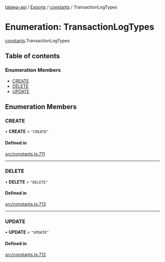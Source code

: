 [talawa-api](../README.md) / [Exports](../modules.md) / [constants](../modules/constants.md) / TransactionLogTypes

# Enumeration: TransactionLogTypes

[constants](../modules/constants.md).TransactionLogTypes

## Table of contents

### Enumeration Members

- [CREATE](constants.TransactionLogTypes.md#create)
- [DELETE](constants.TransactionLogTypes.md#delete)
- [UPDATE](constants.TransactionLogTypes.md#update)

## Enumeration Members

### CREATE

• **CREATE** = ``"CREATE"``

#### Defined in

[src/constants.ts:711](https://github.com/PalisadoesFoundation/talawa-api/blob/0deccac/src/constants.ts#L711)

___

### DELETE

• **DELETE** = ``"DELETE"``

#### Defined in

[src/constants.ts:713](https://github.com/PalisadoesFoundation/talawa-api/blob/0deccac/src/constants.ts#L713)

___

### UPDATE

• **UPDATE** = ``"UPDATE"``

#### Defined in

[src/constants.ts:712](https://github.com/PalisadoesFoundation/talawa-api/blob/0deccac/src/constants.ts#L712)
